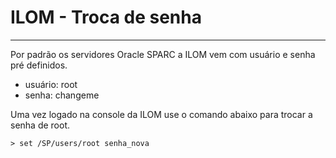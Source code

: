 # ILOM - Troca de senha

---

Por padrão os servidores Oracle SPARC a ILOM vem com usuário e senha pré definidos.
* usuário: root
* senha: changeme

Uma vez logado na console da ILOM use o comando abaixo para trocar a senha de root.
```console
> set /SP/users/root senha_nova
```
